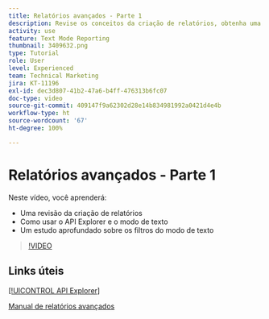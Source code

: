 ```yaml
---
title: Relatórios avançados - Parte 1
description: Revise os conceitos da criação de relatórios, obtenha uma introdução ao [!UICONTROL API Explorer] e o modo de texto e veja um estudo aprofundado sobre os filtros do modo de texto.
activity: use
feature: Text Mode Reporting
thumbnail: 3409632.png
type: Tutorial
role: User
level: Experienced
team: Technical Marketing
jira: KT-11196
exl-id: dec3d807-41b2-47a6-b4ff-476313b6fc07
doc-type: video
source-git-commit: 409147f9a62302d28e14b834981992a0421d4e4b
workflow-type: ht
source-wordcount: '67'
ht-degree: 100%

---
```


# Relatórios avançados - Parte 1

Neste vídeo, você aprenderá:

* Uma revisão da criação de relatórios
* Como usar o API Explorer e o modo de texto
* Um estudo aprofundado sobre os filtros do modo de texto

>[!VIDEO](https://video.tv.adobe.com/v/3409632/?quality=12&learn=on)

## Links úteis

[[!UICONTROL API Explorer]](https://developer.adobe.com/workfront/api-explorer/)

[Manual de relatórios avançados](/help/assets/advanced-reporting-manual.pdf)
